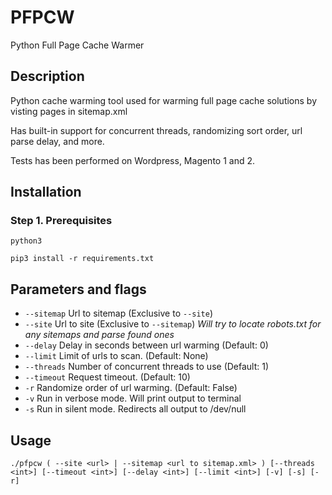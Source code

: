 # PFPCW
Python Full Page Cache Warmer

## Description

Python cache warming tool used for warming full page cache solutions by visting pages in sitemap.xml 

Has built-in support for concurrent threads, randomizing sort order, url parse delay, and more.

Tests has been performed on Wordpress, Magento 1 and 2.

## Installation

### Step 1. Prerequisites

`python3`  

`pip3 install -r requirements.txt`

## Parameters and flags

- `--sitemap`   Url to sitemap (Exclusive to `--site`)
- `--site`      Url to site (Exclusive to `--sitemap`)
                _Will try to locate robots.txt for any sitemaps and parse found ones_
- `--delay`     Delay in seconds between url warming (Default: 0)
- `--limit`		Limit of urls to scan. (Default: None)
- `--threads`   Number of concurrent threads to use (Default: 1)
- `--timeout`   Request timeout. (Default: 10)
- `-r`			Randomize order of url warming. (Default: False)
- `-v`          Run in verbose mode. Will print output to terminal
- `-s`			Run in silent mode. Redirects all output to /dev/null

## Usage

`./pfpcw ( --site <url> | --sitemap <url to sitemap.xml> ) [--threads <int>] [--timeout <int>] [--delay <int>] [--limit <int>] [-v] [-s] [-r]`
